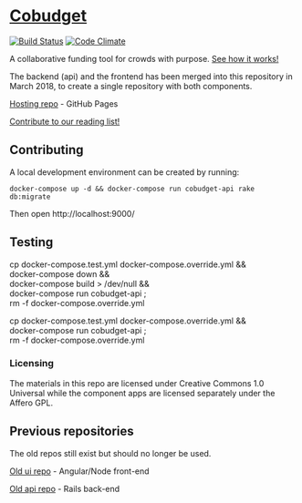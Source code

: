 # [Cobudget](https://cobudget.co/)

[![Build Status](https://travis-ci.org/cobudget/cobudget-api.svg?branch=master)](https://travis-ci.org/cobudget/cobudget-api)
[![Code Climate](https://codeclimate.com/github/cobudget/cobudget-api/badges/gpa.svg)](https://codeclimate.com/github/cobudget/cobudget-api)

A collaborative funding tool for crowds with purpose. [See how it works!](https://docs.google.com/presentation/d/1ZQYKxhHwKuQGmOMPpoE8Eo0XMuw1yn55Bjgsh6-D0eQ/present?slide=id.p)

The backend (api) and the frontend has been merged into this repository in March 2018, to create a single repository with both components.

[Hosting repo](https://github.com/cobudget/cobudget.co) - GitHub Pages

[Contribute to our reading list!](https://github.com/cobudget/reading-list)

## Contributing

A local development environment can be created by running: 

    docker-compose up -d && docker-compose run cobudget-api rake db:migrate

Then open http://localhost:9000/

## Testing

cp docker-compose.test.yml docker-compose.override.yml && \
docker-compose down && \
docker-compose build > /dev/null && \
docker-compose run cobudget-api ; \
rm -f docker-compose.override.yml

cp docker-compose.test.yml docker-compose.override.yml && \
docker-compose run cobudget-api ; \
rm -f docker-compose.override.yml



### Licensing

The materials in this repo are licensed under Creative Commons 1.0 Universal while the component apps are licensed separately under the Affero GPL.

## Previous repositories

The old repos still exist but should no longer be used.

[Old ui repo](https://github.com/cobudget/cobudget-ui) - Angular/Node front-end

[Old api repo](https://github.com/cobudget/cobudget-api) - Rails back-end



